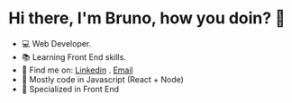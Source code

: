 # Hi there, I'm Bruno, how you doin? 👋

- 💻 Web Developer.
- 📚 Learning Front End skills.
- 📧 Find me on: [Linkedin](https://www.linkedin.com/in/bruno-fernandes-27b55b210/) . [Email](brunofernandes.job@gmail.com)
- 🧰 Mostly code in Javascript (React + Node)
- 💪 Specialized in Front End
